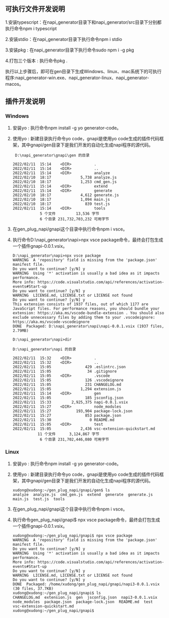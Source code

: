 

## 可执行文件开发说明
1.安装typescript：在napi_generator目录下和napi_generator/src目录下分别都执行命令npm i typescript

2.安装stdio：在napi_generator目录下执行命令npm i stdio

3.安装pkg : 在napi_generator目录下执行命令sudo npm i -g pkg

4.打包三个版本 : 执行命令pkg .

执行以上步骤后，即可在gen目录下生成Windows、linux、mac系统下的可执行程序:napi_generator-win.exe、napi_generator-linux、napi_generator-macos。

## 插件开发说明
### Windows
1. 安装yo : 执行命令npm install -g yo generator-code。
2. 使用yo : 新建目录执行命令yo code，gnapi是使用yo code生成的插件代码框架，其中gnapi/gen目录下是我们开发的自动化生成napi程序的源代码。

   ```
    D:\napi_generator\gnapi\gen 的目录
   
   2022/02/11  15:14    <DIR>          .
   2022/02/11  15:14    <DIR>          ..
   2022/02/11  15:14    <DIR>          analyze
   2022/02/10  18:17             5,738 analyze.js
   2022/02/10  18:17             1,253 cmd_gen.js
   2022/02/11  15:14    <DIR>          extend
   2022/02/11  15:14    <DIR>          generate
   2022/02/10  18:17             4,612 generate.js
   2022/02/10  18:17             1,094 main.js
   2022/02/10  18:17               839 test.js
   2022/02/11  15:14    <DIR>          tools
               5 个文件         13,536 字节
               6 个目录 231,732,703,232 可用字节
   
   ```
3. 在gen_plug_napi/gnapi这个目录中执行命令npm i vsce。

4. 执行命令D:\napi_generator\napi>npx vsce package命令，最终会打包生成一个插件gnapi-0.0.1.vsix。
   ```
   D:\napi_generator\napi>npx vsce package
   WARNING  A 'repository' field is missing from the 'package.json' manifest file.
   Do you want to continue? [y/N] y
   WARNING  Using '*' activation is usually a bad idea as it impacts performance.
   More info: https://code.visualstudio.com/api/references/activation-events#Start-up
   Do you want to continue? [y/N] y
   WARNING  LICENSE.md, LICENSE.txt or LICENSE not found
   Do you want to continue? [y/N] y
   This extension consists of 1937 files, out of which 1177 are JavaScript files. For performance reasons, you should bundle your extension: https://aka.ms/vscode-bundle-extension . You should also exclude unnecessary files by adding them to your .vscodeignore: https://aka.ms/vscode-vscodeignore
   DONE  Packaged: D:\napi_generator\napi\napi-0.0.1.vsix (1937 files, 2.79MB)
   
   D:\napi_generator\napi>dir
   
   D:\napi_generator\napi 的目录
   
   2022/02/11  15:32    <DIR>          .
   2022/02/11  15:32    <DIR>          ..
   2022/02/11  15:05               429 .eslintrc.json
   2022/02/11  15:05                34 .gitignore
   2022/02/11  15:05    <DIR>          .vscode
   2022/02/11  15:05               126 .vscodeignore
   2022/02/11  15:05               231 CHANGELOG.md
   2022/02/11  15:05             1,294 extension.js
   2022/02/11  15:14    <DIR>          gen
   2022/02/11  15:05               185 jsconfig.json
   2022/02/11  15:33         2,925,375 napi-0.0.1.vsix
   2022/02/11  15:27    <DIR>          node_modules
   2022/02/11  15:27           193,904 package-lock.json
   2022/02/11  15:27               853 package.json
   2022/02/11  15:30                 0 README.md
   2022/02/11  15:05    <DIR>          test
   2022/02/11  15:05             2,436 vsc-extension-quickstart.md
              11 个文件      3,124,867 字节
               6 个目录 231,702,446,080 可用字节
   
   ```
### Linux
1. 安装yo : 执行命令npm install -g yo generator-code。

2. 使用yo : 新建目录执行命令yo code，gnapi是使用yo code生成的插件代码框架，其中gnapi/gen目录下是我们开发的自动化生成napi程序的源代码。

   ```
   xudong@xudong:~/gen_plug_napi/gnapi/gen$ ls
   analyze  analyze.js  cmd_gen.js  extend  generate  generate.js  main.js  test.js  tools
   
   ```

3. 在gen_plug_napi/gnapi这个目录中执行命令npm i vsce。

4. 执行命令gen_plug_napi/gnapi$ npx vsce package命令，最终会打包生成一个插件gnapi-0.0.1.vsix。

   ```
   xudong@xudong:~/gen_plug_napi/gnapi$ npx vsce package
   WARNING  A 'repository' field is missing from the 'package.json' manifest file.
   Do you want to continue? [y/N] y
   WARNING  Using '*' activation is usually a bad idea as it impacts performance.
   More info: https://code.visualstudio.com/api/references/activation-events#Start-up
   Do you want to continue? [y/N] y
   WARNING  LICENSE.md, LICENSE.txt or LICENSE not found
   Do you want to continue? [y/N] y
   DONE  Packaged: /home/xudong/gen_plug_napi/gnapi/napi3-0.0.1.vsix (30 files, 37.7KB)
   xudong@xudong:~/gen_plug_napi/gnapi$ ls
   CHANGELOG.md  extension.js  gen  jsconfig.json  napi3-0.0.1.vsix  node_modules  package.json  package-lock.json  README.md  test  vsc-extension-quickstart.md
   xudong@xudong:~/gen_plug_napi/gnapi$ 
   
   ```